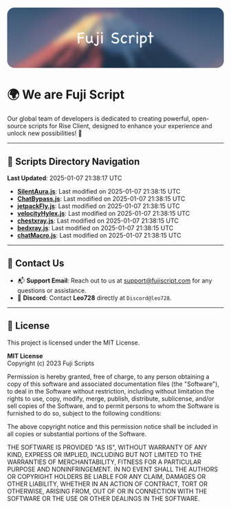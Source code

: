 ![Banner](.github/b.webp)

# 🌍 **We are Fuji Script**

Our global team of developers is dedicated to creating powerful, open-source scripts for Rise Client, designed to enhance your experience and unlock new possibilities! 🌟

---
<!-- SCRIPTS_NAVIGATION_START -->
## 📂 **Scripts Directory Navigation**

**Last Updated**: 2025-01-07 21:38:17 UTC

- **[SilentAura.js](scripts/SilentAura.js)**: Last modified on 2025-01-07 21:38:15 UTC
- **[ChatBypass.js](scripts/ChatBypass.js)**: Last modified on 2025-01-07 21:38:15 UTC
- **[jetpackFly.js](scripts/jetpackFly.js)**: Last modified on 2025-01-07 21:38:15 UTC
- **[velocityHylex.js](scripts/velocityHylex.js)**: Last modified on 2025-01-07 21:38:15 UTC
- **[chestxray.js](scripts/chestxray.js)**: Last modified on 2025-01-07 21:38:15 UTC
- **[bedxray.js](scripts/bedxray.js)**: Last modified on 2025-01-07 21:38:15 UTC
- **[chatMacro.js](scripts/chatMacro.js)**: Last modified on 2025-01-07 21:38:15 UTC

<!-- SCRIPTS_NAVIGATION_END -->

---

## 💬 **Contact Us**  
- 📬 **Support Email**: Reach out to us at [support@fujiscript.com](mailto:support@fujiscript.com) for any questions or assistance.  
- 💬 **Discord**: Contact **Leo728** directly at `Discord@leo728`.

---

## 📜 **License**

This project is licensed under the MIT License.  

**MIT License**  
Copyright (c) 2023 Fuji Scripts  

Permission is hereby granted, free of charge, to any person obtaining a copy of this software and associated documentation files (the "Software"), to deal in the Software without restriction, including without limitation the rights to use, copy, modify, merge, publish, distribute, sublicense, and/or sell copies of the Software, and to permit persons to whom the Software is furnished to do so, subject to the following conditions:  

The above copyright notice and this permission notice shall be included in all copies or substantial portions of the Software.  

THE SOFTWARE IS PROVIDED "AS IS", WITHOUT WARRANTY OF ANY KIND, EXPRESS OR IMPLIED, INCLUDING BUT NOT LIMITED TO THE WARRANTIES OF MERCHANTABILITY, FITNESS FOR A PARTICULAR PURPOSE AND NONINFRINGEMENT. IN NO EVENT SHALL THE AUTHORS OR COPYRIGHT HOLDERS BE LIABLE FOR ANY CLAIM, DAMAGES OR OTHER LIABILITY, WHETHER IN AN ACTION OF CONTRACT, TORT OR OTHERWISE, ARISING FROM, OUT OF OR IN CONNECTION WITH THE SOFTWARE OR THE USE OR OTHER DEALINGS IN THE SOFTWARE.  
